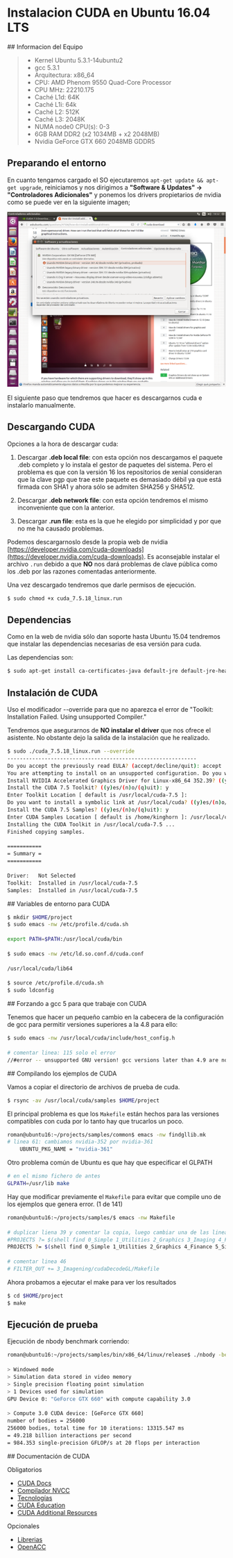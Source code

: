 # Instalacion CUDA en Ubuntu 16.04 LTS

## Informacion del Equipo

> - Kernel Ubuntu 5.3.1-14ubuntu2
> - gcc 5.3.1
> - Arquitectura: x86_64
> - CPU: AMD Phenom 9550 Quad-Core Processor
> - CPU MHz: 22210.175
> - Caché L1d: 64K
> - Caché L1i: 64k
> - Caché L2: 512K
> - Caché L3: 2048K
> - NUMA node0 CPU(s): 0-3
> - 6GB RAM DDR2 (x2 1034MB + x2 2048MB)
> - Nvidia GeForce GTX 660 2048MB GDDR5

## Preparando el entorno

En cuanto tengamos cargado el SO ejecutaremos `apt-get update && apt-get upgrade`, reiniciamos y nos dirigimos a **"Software & Updates" -> "Controladores Adicionales"** y ponemos los drivers propietarios de nvidia como se puede ver en la siguiente imagen;

![img](./img/setDrivers.png)

El siguiente paso que tendremos que hacer es descargarnos cuda e instalarlo manualmente.

## Descargando CUDA

Opciones a la hora de descargar cuda:

1. Descargar **.deb local file**: con esta opción nos descargamos el paquete .deb completo y lo instala el gestor de paquetes del sistema. Pero el problema es que con la versión 16 los repositorios de xenial consideran que la clave pgp que trae este paquete es demasiado débil ya que está firmada con SHA1 y ahora sólo se admiten SHA256 y SHA512.

2. Descargar **.deb network file**: con esta opción tendremos el mismo inconveniente que con la anterior.

3. Descargar **.run file**: esta es la que he elegido por simplicidad y por que no me ha causado problemas.

Podemos descargarnoslo desde la propia web de nvidia [https://developer.nvidia.com/cuda-downloads](https://developer.nvidia.com/cuda-downloads).
Es aconsejable instalar el archivo `.run` debido a que **NO** nos dará problemas de clave pública como los .deb por las razones comentadas anteriormente.

Una vez descargado tendremos que darle permisos de ejecución.

```bash
$ sudo chmod +x cuda_7.5.18_linux.run
```

## Dependencias

Como en la web de nvidia sólo dan soporte hasta Ubuntu 15.04 tendremos que instalar las dependencias necesarias de esa versión para cuda.

Las dependencias son:
```bash
$ sudo apt-get install ca-certificates-java default-jre default-jre-headless fonts-dejavu-extra freeglut3 freeglut3-dev java-common libatk-wrapper-java libatk-wrapper-java-jni  libdrm-dev libgl1-mesa-dev libglu1-mesa-dev libgnomevfs2-0 libgnomevfs2-common libice-dev libpthread-stubs0-dev libsctp1 libsm-dev libx11-dev libx11-doc libx11-xcb-dev libxau-dev libxcb-dri2-0-dev libxcb-dri3-dev libxcb-glx0-dev libxcb-present-dev libxcb-randr0-dev libxcb-render0-dev libxcb-shape0-dev libxcb-sync-dev libxcb-xfixes0-dev libxcb1-dev libxdamage-dev libxdmcp-dev libxext-dev libxfixes-dev libxi-dev libxmu-dev libxmu-headers libxshmfence-dev libxt-dev libxxf86vm-dev lksctp-tools mesa-common-dev x11proto-core-dev x11proto-damage-dev x11proto-dri2-dev x11proto-fixes-dev x11proto-gl-dev x11proto-input-dev x11proto-kb-dev x11proto-xext-dev x11proto-xf86vidmode-dev xorg-sgml-doctools xtrans-dev libgles2-mesa-dev nvidia-modprobe build-essential
```

## Instalación de CUDA

Uso el modificador --override para que no aparezca el error de "Toolkit:  Installation Failed. Using unsupported Compiler."

Tendremos que asegurarnos de **NO instalar el driver** que nos ofrece el asistente. No obstante dejo la salida de la instalación que he realizado.

```bash
$ sudo ./cuda_7.5.18_linux.run --override
-------------------------------------------------------------
Do you accept the previously read EULA? (accept/decline/quit): accept
You are attempting to install on an unsupported configuration. Do you wish to continue? ((y)es/(n)o) [ default is no ]: y
Install NVIDIA Accelerated Graphics Driver for Linux-x86_64 352.39? ((y)es/(n)o/(q)uit): n
Install the CUDA 7.5 Toolkit? ((y)es/(n)o/(q)uit): y
Enter Toolkit Location [ default is /usr/local/cuda-7.5 ]:
Do you want to install a symbolic link at /usr/local/cuda? ((y)es/(n)o/(q)uit): y
Install the CUDA 7.5 Samples? ((y)es/(n)o/(q)uit): y
Enter CUDA Samples Location [ default is /home/kinghorn ]: /usr/local/cuda-7.5
Installing the CUDA Toolkit in /usr/local/cuda-7.5 ...
Finished copying samples.

===========
= Summary =
===========

Driver:   Not Selected
Toolkit:  Installed in /usr/local/cuda-7.5
Samples:  Installed in /usr/local/cuda-7.5
```

## Variables de entorno para CUDA

```bash
$ mkdir $HOME/project
$ sudo emacs -nw /etc/profile.d/cuda.sh

export PATH=$PATH:/usr/local/cuda/bin

$ sudo emacs -nw /etc/ld.so.conf.d/cuda.conf

/usr/local/cuda/lib64

$ source /etc/profile.d/cuda.sh
$ sudo ldconfig
```

## Forzando a gcc 5 para que trabaje con CUDA

Tenemos que hacer un pequeño cambio en la cabecera de la configuración de gcc para permitir versiones superiores a la 4.8 para ello:

```bash
$ sudo emacs -nw /usr/local/cuda/include/host_config.h

# comentar linea: 115 solo el error
//#error -- unsupported GNU version! gcc versions later than 4.9 are not supported!
```

## Compilando los ejemplos de CUDA

Vamos a copiar el directorio de archivos de prueba de cuda.

```bash
$ rsync -av /usr/local/cuda/samples $HOME/project
```

El principal problema es que los `Makefile` están hechos para las versiones compatibles con cuda por lo tanto hay que trucarlos un poco.

```bash
roman@ubuntu16:~/projects/samples/common$ emacs -nw findgllib.mk
# linea 61: cambiamos nvidia-352 por nvidia-361
    UBUNTU_PKG_NAME = "nvidia-361"
```

Otro problema común de Ubuntu es que hay que especificar el GLPATH
```bash
# en el mismo fichero de antes
GLPATH=/usr/lib make
```

Hay que modificar previamente el `Makefile` para evitar que compile uno de los ejemplos que genera error. (1 de 141)
```bash
roman@ubuntu16:~/projects/samples/$ emacs -nw Makefile

# duplicar liena 39 y comentar la copia, luego cambiar una de las lineas a
#PROJECTS ?= $(shell find 0_Simple 1_Utilities 2_Graphics 3_Imaging 4_Finance 5_Simulations 6_Advanced 7_CUDALibraries -name Makefile)
PROJECTS ?= $(shell find 0_Simple 1_Utilities 2_Graphics 4_Finance 5_Simulations 6_Advanced 7_CUDALibraries -name Makefile)

# comentar linea 46
# FILTER_OUT += 3_Imagening/cudaDecodeGL/Makefile
```

Ahora probamos a ejecutar el make para ver los resultados
```bash
$ cd $HOME/project
$ make
```

## Ejecución de prueba

Ejecución de nbody benchmark corriendo:
```bash
roman@ubuntu16:~/projects/samples/bin/x86_64/linux/release$ ./nbody -benchmark -numbodies=256000

> Windowed mode
> Simulation data stored in video memory
> Single precision floating point simulation
> 1 Devices used for simulation
GPU Device 0: "GeForce GTX 660" with compute capability 3.0

> Compute 3.0 CUDA device: [GeForce GTX 660]
number of bodies = 256000
256000 bodies, total time for 10 iterations: 13315.547 ms
= 49.218 billion interactions per second
= 984.353 single-precision GFLOP/s at 20 flops per interaction
```

## Documentación de CUDA

Obligatorios

- [CUDA Docs](http://docs.nvidia.com/cuda/index.html#axzz48jHKWvlH)
- [Compilador NVCC](http://docs.nvidia.com/cuda/cuda-compiler-driver-nvcc/index.html#axzz48jHKWvlH)
- [Tecnologías](https://developer.nvidia.com/key-technologies)
- [CUDA Education](https://developer.nvidia.com/cuda-education-training)
- [CUDA Additional Resources](https://developer.nvidia.com/additional-resources)

Opcionales
- [Librerias](https://developer.nvidia.com/gpu-accelerated-libraries)
- [OpenACC](https://developer.nvidia.com/openacc)
